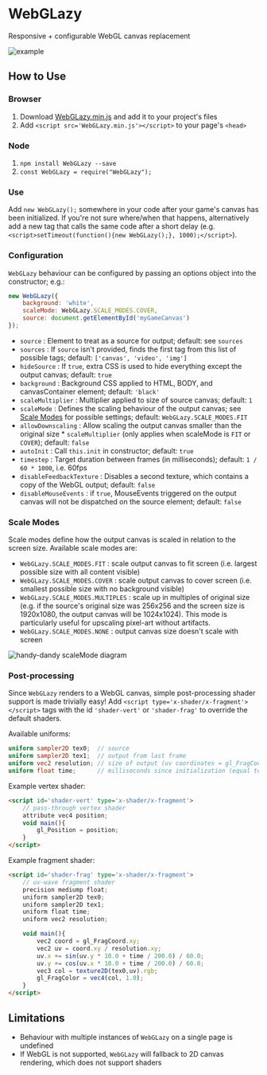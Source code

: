 # WebGLazy
Responsive + configurable WebGL canvas replacement

![example](https://seans.site/stuff/WebGLazy/example.gif "example")

## How to Use
### Browser
1. Download [WebGLazy.min.js](WebGLazy.min.js) and add it to your project's files
1. Add `<script src='WebGLazy.min.js'></script>` to your page's `<head>`

### Node
1. `npm install WebGLazy --save`
1. `const WebGLazy = require("WebGLazy");`

### Use
Add `new WebGLazy();` somewhere in your code after your game's canvas has been initialized. If you're not sure where/when that happens, alternatively add a new tag that calls the same code after a short delay (e.g. `<script>setTimeout(function(){new WebGLazy();}, 1000);</script>`).

### Configuration
`WebGLazy` behaviour can be configured by passing an options object into the constructor; e.g.:
```js
new WebGLazy({
    background: 'white',
    scaleMode: WebGLazy.SCALE_MODES.COVER,
    source: document.getElementById('myGameCanvas')
});
```
* `source`
  : Element to treat as a source for output; default: see `sources`
* `sources`
  : If `source` isn't provided, finds the first tag from this list of possible tags; default: `['canvas', 'video', 'img']`
* `hideSource`
  : If `true`, extra CSS is used to hide everything except the output canvas; default: `true`
* `background`
  : Background CSS applied to HTML, BODY, and canvasContainer element; default: `'black'`
* `scaleMultiplier`
  : Multiplier applied to size of source canvas; default: `1`
* `scaleMode`
  : Defines the scaling behaviour of the output canvas; see [Scale Modes](#scale-modes) for possible settings; default: `WebGLazy.SCALE_MODES.FIT`
* `allowDownscaling`
  : Allow scaling the output canvas smaller than the original size * `scaleMultiplier` (only applies when scaleMode is `FIT` or `COVER`); default: `false`
* `autoInit`
  : Call `this.init` in constructor; default: `true`
* `timestep`
  : Target duration between frames (in milliseconds); default: `1 / 60 * 1000`, i.e. 60fps
* `disableFeedbackTexture`
  : Disables a second texture, which contains a copy of the WebGL output; default: `false`
* `disableMouseEvents`
  : if `true`, MouseEvents triggered on the output canvas will not be dispatched on the source element; default: `false`

### Scale Modes
Scale modes define how the output canvas is scaled in relation to the screen size. Available scale modes are:
* `WebGLazy.SCALE_MODES.FIT`
  : scale output canvas to fit screen (i.e. largest possible size with all content visible)
* `WebGLazy.SCALE_MODES.COVER`
  : scale output canvas to cover screen (i.e. smallest possible size with no background visible)
* `WebGLazy.SCALE_MODES.MULTIPLES`
  : scale up in multiples of original size (e.g. if the source's original size was 256x256 and the screen size is 1920x1080, the output canvas will be 1024x1024). This mode is particularly useful for upscaling pixel-art without artifacts.
* `WebGLazy.SCALE_MODES.NONE`
  : output canvas size doesn't scale with screen

![handy-dandy scaleMode diagram](https://seans.site/stuff/WebGLazy/scaleModes.svg "handy-dandy scaleMode diagram")

### Post-processing
Since `WebGLazy` renders to a WebGL canvas, simple post-processing shader support is made trivially easy!
Add `<script type='x-shader/x-fragment'></script>` tags with the id `'shader-vert'` or `'shader-frag'` to override the default shaders.

Available uniforms:
```glsl
uniform sampler2D tex0;  // source
uniform sampler2D tex1;  // output from last frame
uniform vec2 resolution; // size of output (uv coordinates = gl_FragCoord.xy / resolution)
uniform float time;      // milliseconds since initialization (equal to performance.now())
```

Example vertex shader:
```html
<script id='shader-vert' type='x-shader/x-fragment'>
	// pass-through vertex shader
	attribute vec4 position;
	void main(){
		gl_Position = position;
	}
</script>
```

Example fragment shader:
```html
<script id='shader-frag' type='x-shader/x-fragment'>
	// uv-wave fragment shader
	precision mediump float;
	uniform sampler2D tex0;
	uniform sampler2D tex1;
	uniform float time;
	uniform vec2 resolution;

	void main(){
		vec2 coord = gl_FragCoord.xy;
		vec2 uv = coord.xy / resolution.xy;
		uv.x += sin(uv.y * 10.0 + time / 200.0) / 60.0;
		uv.y += cos(uv.x * 10.0 + time / 200.0) / 60.0;
		vec3 col = texture2D(tex0,uv).rgb;
		gl_FragColor = vec4(col, 1.0);
	}
</script>
```

## Limitations
* Behaviour with multiple instances of `WebGLazy` on a single page is undefined
* If WebGL is not supported, `WebGLazy` will fallback to 2D canvas rendering, which does not support shaders
